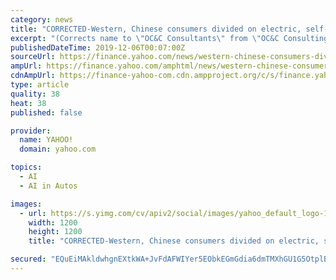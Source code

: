 ```yaml
---
category: news
title: "CORRECTED-Western, Chinese consumers divided on electric, self-driving cars -survey"
excerpt: "(Corrects name to \"OC&C Consultants\" from \"OC&C Consulting\" in second paragraph) By Tina Bellon Dec 5 (Reuters) - Automakers, ride-hailing and technology companies plowing money into the development of electric, self-driving and shared car services will find more enthusiastic consumers in China than in Europe and the United States, a survey on ..."
publishedDateTime: 2019-12-06T00:07:00Z
sourceUrl: https://finance.yahoo.com/news/western-chinese-consumers-divided-electric-110000422.html
ampUrl: https://finance.yahoo.com/amphtml/news/western-chinese-consumers-divided-electric-110000422.html
cdnAmpUrl: https://finance-yahoo-com.cdn.ampproject.org/c/s/finance.yahoo.com/amphtml/news/western-chinese-consumers-divided-electric-110000422.html
type: article
quality: 38
heat: 38
published: false

provider:
  name: YAHOO!
  domain: yahoo.com

topics:
  - AI
  - AI in Autos

images:
  - url: https://s.yimg.com/cv/apiv2/social/images/yahoo_default_logo-1200x1200.png
    width: 1200
    height: 1200
    title: "CORRECTED-Western, Chinese consumers divided on electric, self-driving cars -survey"

secured: "EQuEiMAkldwhgnEXtkWA+JvFdAFWIYer5EObkEGmGdia6dmTMXhGU1G5OtplBTxOuOYD4T978RKZlTE82xG04c79Mf1Sonuud3dIDVZGXKZOqSLU0Il0ShgriDJ2LIMJGvSwlRdIlT7ej+7lvzPXXUkwnObFQTRmXLHmFbnIl55B28t6NCwerX4ZH+qF35n5d/+mq+rpXHdxe6il9h1hmO3++9IuhZ2mt4k+4v7FpCfIS/AyNoc7G+TgnDGhZCIkaIGqo4GzjAdl0ritDrEKmg==;ORhEr3GEy1HT5t+P9uxw1Q=="
---
```


